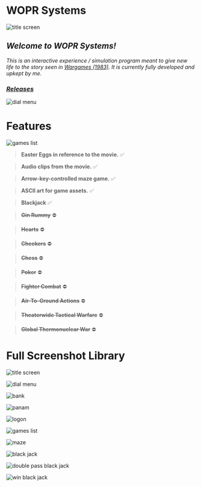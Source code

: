 # **WOPR Systems**
![title screen](https://user-images.githubusercontent.com/58278360/203690774-fada058b-4bb4-4119-a001-64b8912a7773.PNG)

## ***Welcome to WOPR Systems!***
*This is an interactive experience / simulation program meant to give new life to the story seen in [Wargames (1983)](https://en.wikipedia.org/wiki/WarGames).
It is currently fully developed and upkept by me.*


### ***[Releases](https://github.com/ManWithACap/WOPR-Systems/releases)***



![dial menu](https://user-images.githubusercontent.com/58278360/203691794-95f27857-192d-484e-8636-78d5b47d7aa2.PNG)


# Features

![games list](https://user-images.githubusercontent.com/58278360/203691756-836502b8-8297-4c12-ae11-499a300a5a39.PNG)

> **Easter Eggs in reference to the movie.** ✅

> **Audio clips from the movie.** ✅

> **Arrow-key-controlled maze game.** ✅

> **ASCII art for game assets.** ✅

> **Blackjack** ✅

> **~~Gin Rummy~~** ⛔

> **~~Hearts~~** ⛔

> **~~Checkers~~** ⛔

> **~~Chess~~** ⛔

> **~~Poker~~** ⛔

> **~~Fighter Combat~~** ⛔

> **~~Air-To-Ground Actions~~** ⛔

> **~~Theaterwide Tactical Warfare~~** ⛔

> **~~Global Thermonuclear War~~** ⛔


# **Full Screenshot Library**
![title screen](https://user-images.githubusercontent.com/58278360/203691889-99cb99aa-891d-4470-b785-a2ac5c2a58b8.PNG)

![dial menu](https://user-images.githubusercontent.com/58278360/203691902-7fe7a4ca-5180-4505-81b9-559f34bea9b2.PNG)

![bank](https://user-images.githubusercontent.com/58278360/203691917-ae7efd1d-ea11-4a7b-adbc-da015381f0f9.PNG)

![panam](https://user-images.githubusercontent.com/58278360/203691926-0316fcfd-e440-4e83-9f63-df16903772e5.PNG)

![logon](https://user-images.githubusercontent.com/58278360/203691933-331c753f-5a07-410c-a94b-0bef38084b0c.PNG)

![games list](https://user-images.githubusercontent.com/58278360/203691943-09681350-fbf9-45c1-812c-7063dae410d4.PNG)

![maze](https://user-images.githubusercontent.com/58278360/203691958-5e538985-ea74-41cc-9763-a5d1ccd427f8.PNG)

![black jack](https://user-images.githubusercontent.com/58278360/203691973-2a1a94d9-c4a4-49d7-a02b-4a81b33e6052.PNG)

![double pass black jack](https://user-images.githubusercontent.com/58278360/203691982-a286c825-86cf-42ec-8e19-2471cdbe8f27.PNG)

![win black jack](https://user-images.githubusercontent.com/58278360/203691994-41e1eed4-8697-4565-8ad3-d90a569f1c44.PNG)
